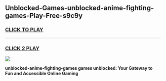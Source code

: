 
## Unblocked-Games-unblocked-anime-fighting-games-Play-Free-s9c9y
<h3>
<a href="https://premium76.site?title=unblocked-anime-fighting-games&ref=23A">CLICK TO PLAY</a></h3>
<hr>

<h3>
<a href="https://premium76.site?title=unblocked-anime-fighting-games&ref=23A">CLICK 2 PLAY</a>
  
</h3>

<a href="https://premium76.site?title=unblocked-anime-fighting-games&ref=23A"><img src="https://clearcache.store/games.png"></a>


**unblocked-anime-fighting-games games unblocked: Your Gateway to Fun and Accessible Online Gaming**
